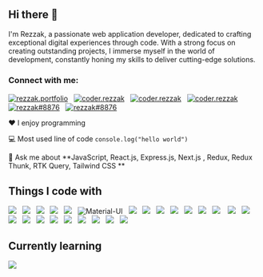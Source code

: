 ## Hi there 👋

I'm Rezzak, a passionate web application developer, dedicated to crafting exceptional digital experiences through code. With a strong focus on creating outstanding projects, I immerse myself in the world of development, constantly honing my skills to deliver cutting-edge solutions.

<h3 align="left">Connect with me:</h3>
<p dir="auto">
 <a href="https://rezzak.vercel.app" target="_blank"><img align="center" src="https://img.shields.io/badge/Portfolio-FF4500?style=for-the-badge&logo=website&logoColor=white" alt="rezzak.portfolio" /></a>
&nbsp;
<a href="https://linkedin.com/in/rezzak" target="_blank"><img align="center" src="https://img.shields.io/badge/linkedin-%230077B5.svg?style=for-the-badge&logo=linkedin&logoColor=white" alt="coder.rezzak" /></a>
&nbsp;
<a href="https://fb.com/coder.rezzak" target="_blank"><img align="center" src="https://img.shields.io/badge/Facebook-%231877F2.svg?style=for-the-badge&logo=Facebook&logoColor=white" alt="coder.rezzak" /></a>
&nbsp;
<a href="https://instagram.com/coder.rezzak" target="_blank"><img align="center" src="https://img.shields.io/badge/Instagram-%23E4405F.svg?style=for-the-badge&logo=Instagram&logoColor=white" alt="coder.rezzak" /></a>
&nbsp;
<a href="mailto:myrezzakalirk@gmail.com" target="_blank"><img align="center" src="https://img.shields.io/badge/Gmail-D14836?style=for-the-badge&logo=gmail&logoColor=white" alt="rezzak#8876" /></a>
 &nbsp;
 <a href="https://dev.to/rezzakali" target="_blank"><img align="center" src="https://img.shields.io/badge/dev.to-0A0A0A?style=for-the-badge&logo=dev.to&logoColor=white" alt="rezzak#8876" /></a>
</p>

❤ I enjoy programming

💻 Most used line of code <code>console.log("hello world")</code>

💬 Ask me about **JavaScript, React.js, Express.js, Next.js , Redux, Redux Thunk, RTK Query, Tailwind CSS **


## Things I code with

<p dir="auto">
 <img src="https://img.shields.io/badge/html5-%23E34F26.svg?style=for-the-badge&logo=html5&logoColor=white" />
 &nbsp;
 <img src="https://img.shields.io/badge/css3-%231572B6.svg?style=for-the-badge&logo=css3&logoColor=white" />
 &nbsp;
 <img src="https://img.shields.io/badge/javascript-%23323330.svg?style=for-the-badge&logo=javascript&logoColor=%23F7DF1E" />
 &nbsp;
 <img src="https://img.shields.io/badge/bootstrap-%23563D7C.svg?style=for-the-badge&logo=bootstrap&logoColor=white" />
 &nbsp;
 <img src="https://img.shields.io/badge/tailwindcss-%2338B2AC.svg?style=for-the-badge&logo=tailwind-css&logoColor=white" />
 &nbsp;
<img src="https://img.shields.io/badge/material-ui-%2338B2AC.svg?style=for-the-badge&logo=materialui&logoColor=white" alt="Material-UI">
 &nbsp;
 <img  src="https://img.shields.io/badge/react-%2320232a.svg?style=for-the-badge&logo=react&logoColor=%2361DAFB" />  
 &nbsp;
 <img  src="https://img.shields.io/badge/redux-%23593d88.svg?style=for-the-badge&logo=redux&logoColor=white" />
 &nbsp;
 <img  src="https://img.shields.io/badge/redux-toolkit-%23593d88.svg?style=for-the-badge&logo=redux-toolkit&logoColor=white" />
 &nbsp;
 <img src="https://img.shields.io/badge/rtk-query-%234ED1C5.svg?style=for-the-badge&logo=rtk-query&logoColor=white" />
 &nbsp;
 <img src="https://img.shields.io/badge/Next-black?style=for-the-badge&logo=next.js&logoColor=white)" />
 &nbsp;
  <img src="https://img.shields.io/badge/typescript-%23007ACC.svg?style=for-the-badge&logo=typescript&logoColor=white" />
 &nbsp;
 <img  src="https://img.shields.io/badge/node.js-6DA55F?style=for-the-badge&logo=node.js&logoColor=white" /> 
 &nbsp;&nbsp;
 <img src="https://img.shields.io/badge/express.js-%23404d59.svg?style=for-the-badge&logo=express&logoColor=%2361DAFB" />
 &nbsp;
 <img src="https://img.shields.io/badge/MongoDB-%234ea94b.svg?style=for-the-badge&logo=mongodb&logoColor=white" />  
 &nbsp;
 <img src="https://img.shields.io/badge/Visual%20Studio%20Code-0078d7.svg?style=for-the-badge&logo=visual-studio-code&logoColor=white" /> 
 &nbsp;
 <img src="https://img.shields.io/badge/chakra-%234ED1C5.svg?style=for-the-badge&logo=chakraui&logoColor=white" />
 &nbsp;
 <img src="https://img.shields.io/badge/git-%23F05033.svg?style=for-the-badge&logo=git&logoColor=white" />
 &nbsp;
  <img src="https://img.shields.io/badge/github-%23F05033.svg?style=for-the-badge&logo=github&logoColor=white" />
 &nbsp;
 <img src="https://img.shields.io/badge/Postman-FF6C37?style=for-the-badge&logo=Postman&logoColor=white" />
 &nbsp;
 <img src="https://img.shields.io/badge/Xampp-F37623?style=for-the-badge&logo=xampp&logoColor=white" />
  &nbsp;
 <img src="https://img.shields.io/badge/SASS-hotpink.svg?style=for-the-badge&logo=SASS&logoColor=white" />
 &nbsp;
 <img src="https://img.shields.io/badge/vite-%234ED1C5.svg?style=for-the-badge&logo=vite&logoColor=white" />
 &nbsp;
 <img src="https://img.shields.io/badge/wordpress-%234ED1C5.svg?style=for-the-badge&logo=wordpress&logoColor=white" />
</p>
 
## Currently learning

<p dir="auto">
<img src="https://img.shields.io/badge/-GraphQL-blue?style=for-the-badge&logo=graphql&logoColor=white)" />
</p>
